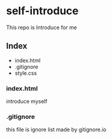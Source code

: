 # self-introduce

This repo is Introduce for me

## Index

- index.html
- .gitignore
- style.css

### index.html

introduce myself

### .gitignore

this file is ignore list
made by gitignore.io
